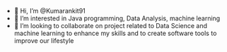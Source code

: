 - 👋 Hi, I’m @Kumarankit91
- 👀 I’m interested in Java programming, Data Analysis, machine learning 
- 💞️ I’m looking to collaborate on project related to Data Science and machine learning to enhance my skills and to create software tools to improve our lifestyle


<!---
Kumarankit91/Kumarankit91 is a ✨ special ✨ repository because its `README.md` (this file) appears on your GitHub profile.
You can click the Preview link to take a look at your changes.
--->
